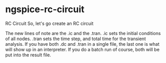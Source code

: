 # ngspice-rc-circuit
RC Circuit So, let's go create an RC circuit

The new lines of note are the .ic and the .tran. .ic sets the initial conditions of all nodes. .tran sets the time step, and total time for the transient analysis. If you have both .dc and .tran in a single file, the last one is what will show up in an interpreter. If you do a batch run of course, both will be put into the result file.

